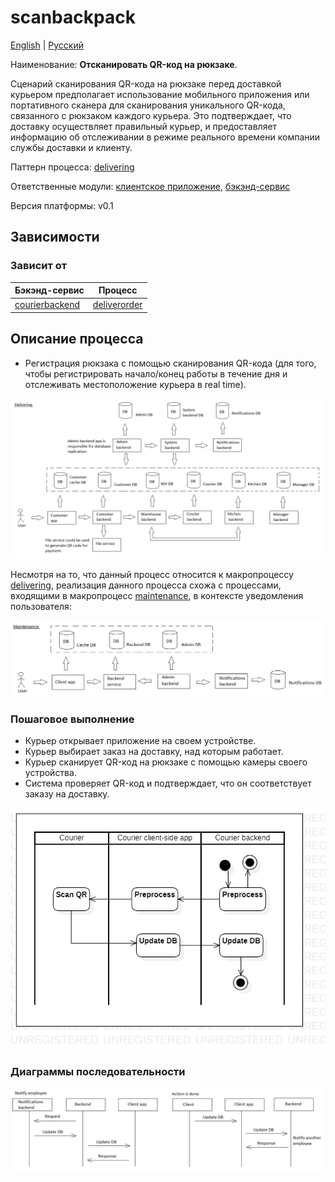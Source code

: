 # scanbackpack

[English](scanbackpack.md) | [Русский](scanbackpack.ru.md)

Наименование: **Отсканировать QR-код на рюкзаке**.

Сценарий сканирования QR-кода на рюкзаке перед доставкой курьером предполагает использование мобильного приложения или портативного сканера для сканирования уникального QR-кода, связанного с рюкзаком каждого курьера.
Это подтверждает, что доставку осуществляет правильный курьер, и предоставляет информацию об отслеживании в режиме реального времени компании службы доставки и клиенту.

Паттерн процесса: [delivering](../../processpatterns/delivering.ru.md)

Ответственные модули: [клиентское приложение](../../frontend/courierclient.md), [бэкэнд-сервис](../../backend/courierbackend.md)

Версия платформы: v0.1

## Зависимости

### Зависит от

| Бэкэнд-сервис | Процесс |
| --- | ---- |
| [courierbackend](../../backend/courierbackend.ru.md) | [deliverorder](../courier/deliverorder.ru.md) |

## Описание процесса

- Регистрация рюкзака с помощью сканирования QR-кода (для того, чтобы регистрировать начало/конец работы в течение дня и отслеживать местоположение курьера в real time).

![delivering_overall](../../img/processpatterns/delivering_overall.png)

Несмотря на то, что данный процесс относится к макропроцессу [delivering](../../processpatterns/delivering.ru.md), реализация данного процесса схожа с процессами, входящими в макропроцесс [maintenance](../../processpatterns/maintenance.ru.md), в контексте уведомления пользователя:

![maintenance_overall](../../img/processpatterns/maintenance_overall.png)

### Пошаговое выполнение

- Курьер открывает приложение на своем устройстве.
- Курьер выбирает заказ на доставку, над которым работает.
- Курьер сканирует QR-код на рюкзаке с помощью камеры своего устройства.
- Система проверяет QR-код и подтверждает, что он соответствует заказу на доставку.

![courier.scanqronorder](../../img/activitydiagrams/courier.scanqronorder.png)

### Диаграммы последовательности

![courier.scanqronorder](../../img/sequencediagram/courier.scanqronorder.png)
